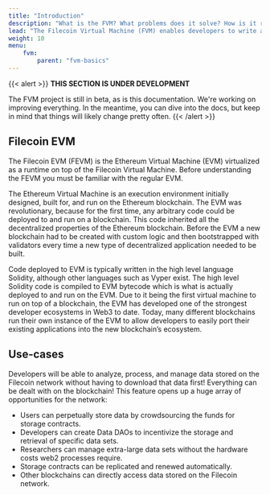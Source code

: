 ```yaml
---
title: "Introduction"
description: "What is the FVM? What problems does it solve? How is it related to the EVM? This page will answer all these questions, and give you a solid introduction to the Filecoin virtual machine."
lead: "The Filecoin Virtual Machine (FVM) enables developers to write and deploy code to run on top of the Filecoin blockchain. The FVM allows developers to write applications using both WASM and Ethereum compatible languages like Solidity. The Ethereum-compatibility comes from the use of the Ethereum Virtual Machine (EVM) runtime attached to the FVM."
weight: 10
menu:
    fvm:
        parent: "fvm-basics"
---
```


{{< alert >}}
**THIS SECTION IS UNDER DEVELOPMENT**

The FVM project is still in beta, as is this documentation. We're working on improving everything. In the meantime, you can dive into the docs, but keep in mind that things will likely change pretty often.
{{< /alert >}}

## Filecoin EVM

The Filecoin EVM (FEVM) is the Ethereum Virtual Machine (EVM) virtualized as a runtime on top of the Filecoin Virtual Machine. Before understanding the FEVM you must be familiar with the regular EVM.

The Ethereum Virtual Machine is an execution environment initially designed, built for, and run on the Ethereum blockchain. The EVM was revolutionary, because for the first time, any arbitrary code could be deployed to and run on a blockchain. This code inherited all the decentralized properties of the Ethereum blockchain. Before the EVM a new blockchain had to be created with custom logic and then bootstrapped with validators every time a new type of decentralized application needed to be built.

Code deployed to EVM is typically written in the high level language Solidity, although other languages such as Vyper exist. The high level Solidity code is compiled to EVM bytecode which is what is actually deployed to and run on the EVM. Due to it being the first virtual machine to run on top of a blockchain, the EVM has developed one of the strongest developer ecosystems in Web3 to date. Today, many different blockchains run their own instance of the EVM to allow developers to easily port their existing applications into the new blockchain’s ecosystem.

## Use-cases

Developers will be able to analyze, process, and manage data stored on the Filecoin network without having to download that data first! Everything can be dealt with on the blockchain! This feature opens up a huge array of opportunities for the network:

- Users can perpetually store data by crowdsourcing the funds for storage contracts.
- Developers can create Data DAOs to incentivize the storage and retrieval of specific data sets.
- Researchers can manage extra-large data sets without the hardware costs web2 processes require.
- Storage contracts can be replicated and renewed automatically.
- Other blockchains can directly access data stored on the Filecoin network.

